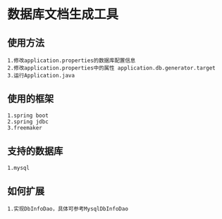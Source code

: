 数据库文档生成工具
====

使用方法  
----
    1.修改application.properties的数据库配置信息  
    2.修改application.properties中的属性 application.db.generator.target  
    3.运行Application.java  

使用的框架  
----
    1.spring boot  
    2.spring jdbc  
    3.freemaker  

支持的数据库 
----
    1.mysql  

如何扩展
----
    1.实现DbInfoDao，具体可参考MysqlDbInfoDao
    